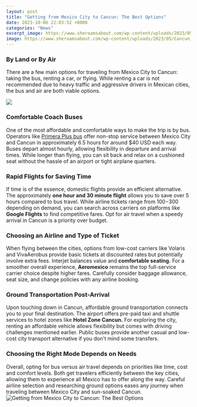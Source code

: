 ```yaml
---
layout: post
title: "Getting from Mexico City to Cancun: The Best Options"
date: 2023-10-06 22:03:52 +0000
categories: "News"
excerpt_image: https://www.sheroamsabout.com/wp-content/uploads/2023/05/Cancun_Beach_Parasail-1024x768.jpg
image: https://www.sheroamsabout.com/wp-content/uploads/2023/05/Cancun_Beach_Parasail-1024x768.jpg
---
```


### By Land or By Air
There are a few main options for traveling from Mexico City to Cancun: taking the bus, renting a car, or flying. While renting a car is not recommended due to heavy traffic and aggressive drivers in Mexican cities, the bus and air are both viable options. 

![](https://www.marvelusbookings.com/wp-content/uploads/getmexicozoom101.jpg)
### Comfortable Coach Buses
One of the most affordable and comfortable ways to make the trip is by bus. Operators like [Primera Plus bus](https://ustoday.github.io/2024-01-07-utiliser-une-carte-bancaire-xe0-l-xe9tranger/) offer non-stop service between Mexico City and Cancun in approximately 6.5 hours for around $40 USD each way. Buses depart almost hourly, allowing flexibility in departure and arrival times. While longer than flying, you can sit back and relax on a cushioned seat without the hassle of an airport or tight airplane quarters.
### Rapid Flights for Saving Time
If time is of the essence, domestic flights provide an efficient alternative. The approximately **one hour and 30 minute flight** allows you to save over 5 hours compared to bus travel. While airline tickets range from $100-$300 depending on demand, you can search across carriers on platforms like **Google Flights** to find competitive fares. Opt for air travel when a speedy arrival in Cancun is a priority over budget. 
### Choosing an Airline and Type of Ticket
When flying between the cities, options from low-cost carriers like Volaris and VivaAerobus provide basic tickets at discounted rates but potentially involve extra fees. Interjet balances value and **comfortable seating.** For a smoother overall experience, **Aeromexico** remains the top full-service carrier choice despite higher fares. Carefully consider baggage allowance, seat size, and change policies with any airline booking.
### Ground Transportation Post-Arrival 
Upon touching down in Cancun, affordable ground transportation connects you to your final destination. The airport offers pre-paid taxi and shuttle services to hotel zones like **Hotel Zone Cancun.** For exploring the city, renting an affordable vehicle allows flexibility but comes with driving challenges mentioned earlier. Public buses provide another casual and low-cost city transport alternative if you don't mind some transfers.
### Choosing the Right Mode Depends on Needs
Overall, opting for bus versus air travel depends on priorities like time, cost and comfort levels. Both get travelers efficiently between the key cities, allowing them to experience all Mexico has to offer along the way. Careful airline selection and researching ground options eases any journey when traveling between Mexico City and sun-soaked Cancun.
![Getting from Mexico City to Cancun: The Best Options](https://www.sheroamsabout.com/wp-content/uploads/2023/05/Cancun_Beach_Parasail-1024x768.jpg)